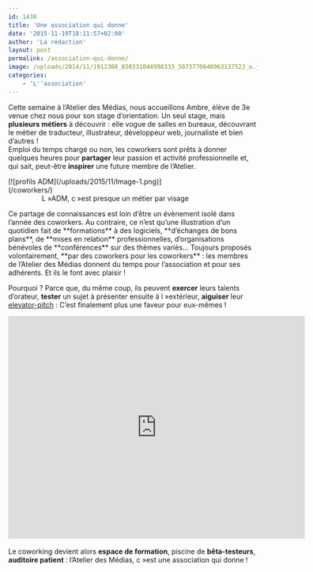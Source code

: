 ```yaml
---
id: 1438
title: 'Une association qui donne'
date: '2015-11-19T18:11:57+02:00'
author: 'La rédaction'
layout: post
permalink: /association-qui-donne/
image: /uploads/2014/11/1912308_850331044998333_5073770840963137523_o.jpg
categories:
    - 'L''association'
---
```


Cette semaine à l’Atelier des Médias, nous accueillons Ambre, élève de 3e venue chez nous pour son stage d’orientation. Un seul stage, mais **plusieurs métiers** à découvrir : elle vogue de salles en bureaux, découvrant le métier de traducteur, illustrateur, développeur web, journaliste et bien d’autres !  
Emploi du temps chargé ou non, les coworkers sont prêts à donner quelques heures pour **partager** leur passion et activité professionnelle et, qui sait, peut-être **inspirer** une future membre de l’Atelier.

<dl class="wp-caption aligncenter" id="attachment_1439" style="width: 393px;"><dt class="wp-caption-dt">[![profils ADM](/uploads/2015/11/Image-1.png)](/coworkers/)</dt><dd class="wp-caption-dd"><center>L »ADM, c »est presque un métier par visage</center></dd></dl>Ce partage de connaissances est loin d’être un évènement isolé dans l’année des coworkers. Au contraire, ce n’est qu’une illustration d’un quotidien fait de **formations** à des logiciels, **d’échanges de bons plans**, de **mises en relation** professionnelles, d’organisations bénévoles de **conférences** sur des thèmes variés… Toujours proposés volontairement, **par des coworkers pour les coworkers** : les membres de l’Atelier des Médias donnent du temps pour l’association et pour ses adhérents. Et ils le font avec plaisir !

<span style="font-weight: 400;">Pourquoi ? Parce que, du même coup, ils peuvent **exercer** leurs talents d’orateur, **tester** un sujet à présenter ensuite à l »extérieur, **aiguiser** leur </span>[<span style="font-weight: 400;">elevator-pitch</span>](https://fr.wikipedia.org/wiki/Elevator_pitch)<span style="font-weight: 400;"> : C’est finalement plus une faveur pour eux-mêmes !</span>

<iframe allowfullscreen="allowfullscreen" frameborder="0" height="450" src="https://www.youtube.com/embed/8nK5jG4ZNus" width="600"></iframe>

<span style="font-weight: 400;">Le coworking devient alors **espace de formation**, piscine de **bêta-testeurs**, **auditoire patient** : l’Atelier des Médias, c »est une association qui donne !</span>